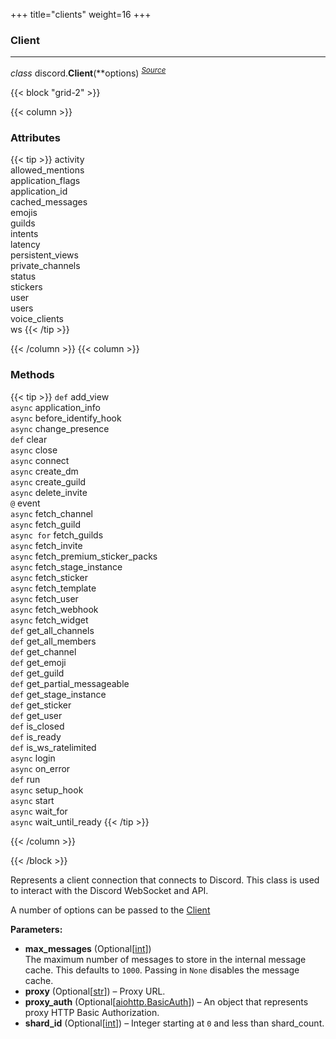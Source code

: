 +++
title="clients"
weight=16
+++
### Client

<hr>

*class* discord.**Client**(**options) *<sup>[Source](https://discordpy.readthedocs.io/en/master/api.html?highlight=discord#clients)</sup>*

{{< block "grid-2" >}}

{{< column >}}

**<h3>Attributes</h3>**
{{< tip >}}
activity<br>
allowed_mentions<br>
application_flags<br>
application_id<br>
cached_messages<br>
emojis<br>
guilds<br>
intents<br>
latency<br>
persistent_views<br>
private_channels<br>
status<br>
stickers<br>
user<br>
users<br>
voice_clients<br>
ws
{{< /tip >}}

{{< /column >}}
{{< column >}}

**<h3>Methods</h3>**
{{< tip >}}
`def` add_view<br>
`async` application_info<br>
`async` before_identify_hook<br>
`async` change_presence<br>
`def` clear<br>
`async` close<br>
`async` connect<br>
`async` create_dm<br>
`async` create_guild<br>
`async` delete_invite<br>
`@` event<br>
`async` fetch_channel<br>
`async` fetch_guild<br>
`async for` fetch_guilds<br>
`async` fetch_invite<br>
`async` fetch_premium_sticker_packs<br>
`async` fetch_stage_instance<br>
`async` fetch_sticker<br>
`async` fetch_template<br>
`async` fetch_user<br>
`async` fetch_webhook<br>
`async` fetch_widget<br>
`def` get_all_channels<br>
`def` get_all_members<br>
`def` get_channel<br>
`def` get_emoji<br>
`def` get_guild<br>
`def` get_partial_messageable<br>
`def` get_stage_instance<br>
`def` get_sticker<br>
`def` get_user<br>
`def` is_closed<br>
`def` is_ready<br>
`def` is_ws_ratelimited<br>
`async` login<br>
`async` on_error<br>
`def` run<br>
`async` setup_hook<br>
`async` start<br>
`async` wait_for<br>
`async` wait_until_ready
{{< /tip >}}

{{< /column >}}

{{< /block >}}

Represents a client connection that connects to Discord. This class is used to interact with the Discord WebSocket and API.

A number of options can be passed to the [Client](http://localhost:1313/docs/compose/client/)

**Parameters:**
- **max_messages** (Optional[[int](https://docs.python.org/3/library/functions.html#int)])
<br>The maximum number of messages to store in the internal message cache. This defaults to `1000`. Passing in `None` disables the message cache.
- **proxy** (Optional[[str](https://docs.python.org/3/library/stdtypes.html#str)]) – Proxy URL.
- **proxy_auth** (Optional[[aiohttp.BasicAuth](https://docs.aiohttp.org/en/stable/client_reference.html#aiohttp.BasicAuth)]) – An object that represents proxy HTTP Basic Authorization.
- **shard_id** (Optional[[int](https://docs.python.org/3/library/functions.html#int)]) – Integer starting at `0` and less than shard_count.
